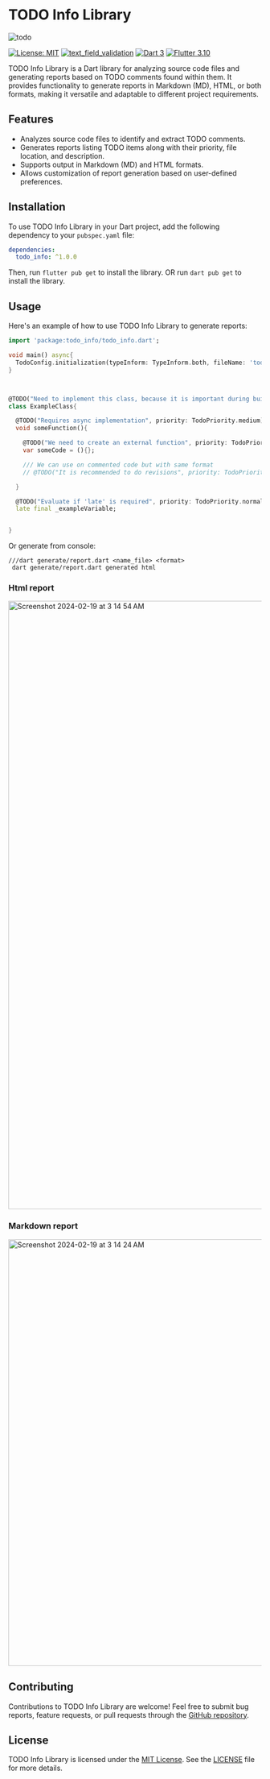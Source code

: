 # TODO Info Library

![todo](https://github.com/JhonaCodes/todo_info/assets/53523825/a0e303d8-3caf-4919-8c9d-5d9aaaf537ad)


[![License: MIT](https://img.shields.io/badge/License-MIT-yellow.svg)](https://opensource.org/licenses/MIT)
[![text_field_validation](https://img.shields.io/pub/v/todo_info.svg)](https://pub.dev/packages/text_field_validation)
[![Dart 3](https://img.shields.io/badge/Dart-3%2B-blue.svg)](https://dart.dev/)
[![Flutter 3.10](https://img.shields.io/badge/Flutter-3%2B-blue.svg)](https://flutter.dev/)

TODO Info Library is a Dart library for analyzing source code files and generating reports based on TODO comments found within them. It provides functionality to generate reports in Markdown (MD), HTML, or both formats, making it versatile and adaptable to different project requirements.

## Features

- Analyzes source code files to identify and extract TODO comments.
- Generates reports listing TODO items along with their priority, file location, and description.
- Supports output in Markdown (MD) and HTML formats.
- Allows customization of report generation based on user-defined preferences.

## Installation

To use TODO Info Library in your Dart project, add the following dependency to your `pubspec.yaml` file:


```yaml
dependencies:
  todo_info: ^1.0.0
```

Then, run `flutter pub get` to install the library.
OR
run `dart pub get` to install the library.

## Usage

Here's an example of how to use TODO Info Library to generate reports:

```dart
import 'package:todo_info/todo_info.dart';

void main() async{
  TodoConfig.initialization(typeInform: TypeInform.both, fileName: 'todo_info');
}



@TODO("Need to implement this class, because it is important during build time", priority: TodoPriority.high)
class ExampleClass{

  @TODO("Requires async implementation", priority: TodoPriority.medium)
  void someFunction(){

    @TODO("We need to create an external function", priority: TodoPriority.critical)
    var someCode = (){};

    /// We can use on commented code but with same format
    // @TODO("It is recommended to do revisions", priority: TodoPriority.low)

  }

  @TODO("Evaluate if 'late' is required", priority: TodoPriority.normal)
  late final _exampleVariable;


}

```
Or generate from console:
```
///dart generate/report.dart <name_file> <format>
 dart generate/report.dart generated html 
```

### Html report
<img width="1208" alt="Screenshot 2024-02-19 at 3 14 54 AM" src="https://github.com/JhonaCodes/todo_info/assets/53523825/042a12c5-f76d-4c39-a67e-2fb299e31f87">

### Markdown report

<img width="847" alt="Screenshot 2024-02-19 at 3 14 24 AM" src="https://github.com/JhonaCodes/todo_info/assets/53523825/e0f06456-5a58-4a8b-b3ec-efd690a2009f">


## Contributing

Contributions to TODO Info Library are welcome! Feel free to submit bug reports, feature requests, or pull requests through the [GitHub repository](https://github.com/JhonaCodes/todo_info).

## License

TODO Info Library is licensed under the [MIT License](https://opensource.org/licenses/MIT). See the [LICENSE](LICENSE) file for more details.
